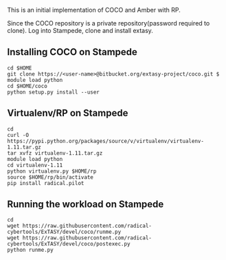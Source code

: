 This is an initial implementation of COCO and Amber with RP.

Since the COCO repository is a private repository(password required to clone). Log into Stampede, clone and install extasy.

Installing COCO on Stampede
---------------------------

```
cd $HOME
git clone https://<user-name>@bitbucket.org/extasy-project/coco.git $
module load python
cd $HOME/coco
python setup.py install --user
```

Virtualenv/RP on Stampede
----------------------

```
cd
curl -O https://pypi.python.org/packages/source/v/virtualenv/virtualenv-1.11.tar.gz
tar xvfz virtualenv-1.11.tar.gz
module load python
cd virtualenv-1.11
python virtualenv.py $HOME/rp
source $HOME/rp/bin/activate
pip install radical.pilot
```


Running the workload on Stampede
--------------------------------
```
cd
wget https://raw.githubusercontent.com/radical-cybertools/ExTASY/devel/coco/runme.py
wget https://raw.githubusercontent.com/radical-cybertools/ExTASY/devel/coco/postexec.py
python runme.py
```



